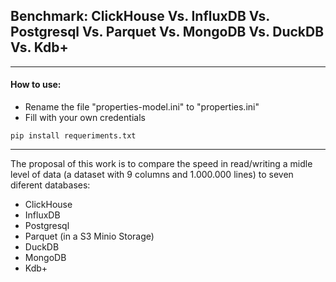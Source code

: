 ## Benchmark: ClickHouse Vs. InfluxDB Vs. Postgresql Vs. Parquet Vs. MongoDB Vs. DuckDB Vs. Kdb+

-----

#### How to use:
* Rename the file "properties-model.ini" to "properties.ini"
* Fill with your own credentials

```
pip install requeriments.txt
```

----

The proposal of this work is to compare the speed in read/writing a midle level of data (a dataset with 9 columns and 1.000.000 lines) to seven diferent databases:
* ClickHouse
* InfluxDB
* Postgresql
* Parquet (in a S3 Minio Storage)<br>
* DuckDB 
* MongoDB
* Kdb+


